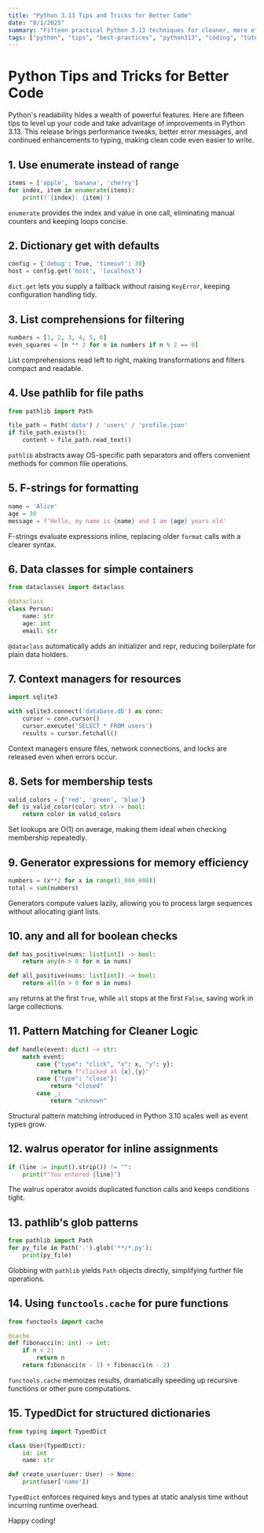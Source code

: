 ```yaml
---
title: "Python 3.13 Tips and Tricks for Better Code"
date: "8/1/2025"
summary: "Fifteen practical Python 3.13 techniques for cleaner, more efficient code."
tags: ["python", "tips", "best-practices", "python313", "coding", "tutorial"]
---
```


# Python Tips and Tricks for Better Code

Python's readability hides a wealth of powerful features. Here are fifteen tips to level up your code and take advantage of improvements in Python 3.13. This release brings performance tweaks, better error messages, and continued enhancements to typing, making clean code even easier to write.

## 1. Use enumerate instead of range

```python
items = ['apple', 'banana', 'cherry']
for index, item in enumerate(items):
    print(f'{index}: {item}')
```
`enumerate` provides the index and value in one call, eliminating manual counters and keeping loops concise.

## 2. Dictionary get with defaults

```python
config = {'debug': True, 'timeout': 30}
host = config.get('host', 'localhost')
```
`dict.get` lets you supply a fallback without raising `KeyError`, keeping configuration handling tidy.

## 3. List comprehensions for filtering

```python
numbers = [1, 2, 3, 4, 5, 6]
even_squares = [n ** 2 for n in numbers if n % 2 == 0]
```
List comprehensions read left to right, making transformations and filters compact and readable.

## 4. Use pathlib for file paths

```python
from pathlib import Path

file_path = Path('data') / 'users' / 'profile.json'
if file_path.exists():
    content = file_path.read_text()
```
`pathlib` abstracts away OS-specific path separators and offers convenient methods for common file operations.

## 5. F-strings for formatting

```python
name = 'Alice'
age = 30
message = f'Hello, my name is {name} and I am {age} years old'
```
F-strings evaluate expressions inline, replacing older `format` calls with a clearer syntax.

## 6. Data classes for simple containers

```python
from dataclasses import dataclass

@dataclass
class Person:
    name: str
    age: int
    email: str
```
`@dataclass` automatically adds an initializer and repr, reducing boilerplate for plain data holders.

## 7. Context managers for resources

```python
import sqlite3

with sqlite3.connect('database.db') as conn:
    cursor = conn.cursor()
    cursor.execute('SELECT * FROM users')
    results = cursor.fetchall()
```
Context managers ensure files, network connections, and locks are released even when errors occur.

## 8. Sets for membership tests

```python
valid_colors = {'red', 'green', 'blue'}
def is_valid_color(color: str) -> bool:
    return color in valid_colors
```
Set lookups are O(1) on average, making them ideal when checking membership repeatedly.

## 9. Generator expressions for memory efficiency

```python
numbers = (x**2 for x in range(1_000_000))
total = sum(numbers)
```
Generators compute values lazily, allowing you to process large sequences without allocating giant lists.

## 10. any and all for boolean checks

```python
def has_positive(nums: list[int]) -> bool:
    return any(n > 0 for n in nums)

def all_positive(nums: list[int]) -> bool:
    return all(n > 0 for n in nums)
```
`any` returns at the first `True`, while `all` stops at the first `False`, saving work in large collections.

## 11. Pattern Matching for Cleaner Logic

```python
def handle(event: dict) -> str:
    match event:
        case {"type": "click", "x": x, "y": y}:
            return f"clicked at {x},{y}"
        case {"type": "close"}:
            return "closed"
        case _:
            return "unknown"
```
Structural pattern matching introduced in Python 3.10 scales well as event types grow.

## 12. walrus operator for inline assignments

```python
if (line := input().strip()) != "":
    print(f"You entered {line}")
```
The walrus operator avoids duplicated function calls and keeps conditions tight.

## 13. pathlib's glob patterns

```python
from pathlib import Path
for py_file in Path('.').glob('**/*.py'):
    print(py_file)
```
Globbing with `pathlib` yields `Path` objects directly, simplifying further file operations.

## 14. Using `functools.cache` for pure functions

```python
from functools import cache

@cache
def fibonacci(n: int) -> int:
    if n < 2:
        return n
    return fibonacci(n - 1) + fibonacci(n - 2)
```
`functools.cache` memoizes results, dramatically speeding up recursive functions or other pure computations.

## 15. TypedDict for structured dictionaries

```python
from typing import TypedDict

class User(TypedDict):
    id: int
    name: str

def create_user(user: User) -> None:
    print(user['name'])
```
`TypedDict` enforces required keys and types at static analysis time without incurring runtime overhead.

Happy coding!
